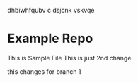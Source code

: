 dhbiwhfqubv 
c dsjcnk
vskvqe
# Example Repo
This is Sample File
This is just 2nd change

this changes for branch 1
